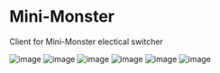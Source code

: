Mini-Monster
============

Client for Mini-Monster electical switcher

![image](https://raw.github.com/solkin/mini-monster/master/screenshots/device-2013-09-28-005626.png) 
![image](https://raw.github.com/solkin/mini-monster/master/screenshots/device-2013-09-28-005653.png) 
![image](https://raw.github.com/solkin/mini-monster/master/screenshots/device-2013-09-28-005705.png) 
![image](https://raw.github.com/solkin/mini-monster/master/screenshots/device-2013-09-28-005850.png) 
![image](https://raw.github.com/solkin/mini-monster/master/screenshots/device-2013-09-28-005914.png) 
![image](https://raw.github.com/solkin/mini-monster/master/screenshots/device-2013-09-28-010005.png)

